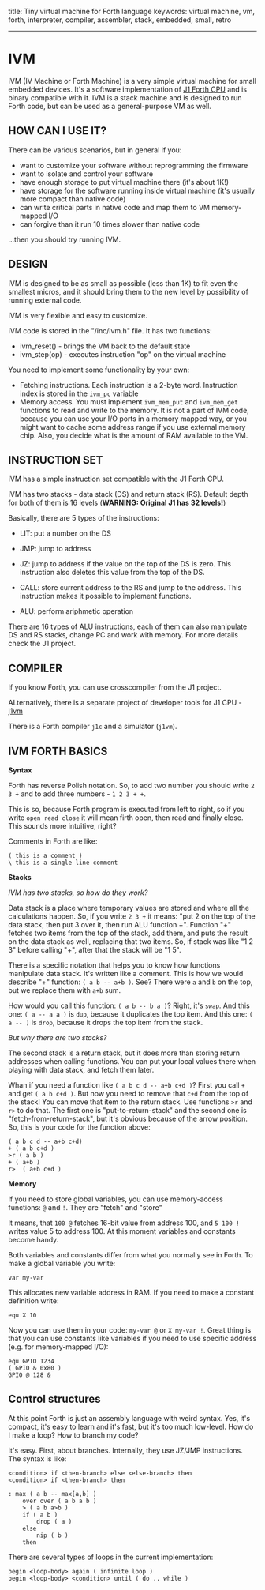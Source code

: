 title: Tiny virtual machine for Forth language
keywords: virtual machine, vm, forth, interpreter, compiler, assembler, stack, embedded, small, retro


----

IVM
===

IVM (IV Machine or Forth Machine) is a very simple virtual machine
for small embedded devices. It's a software implementation of
[J1 Forth CPU](http://http://excamera.com/sphinx/fpga-j1.html) and is binary
compatible with it.
IVM is a stack machine and is designed to run Forth code, but
can be used as a general-purpose VM as well.

HOW CAN I USE IT?
-----------------

There can be various scenarios, but in general if you:

* want to customize your software without reprogramming the firmware
* want to isolate and control your software
* have enough storage to put virtual machine there (it's about 1K!)
* have storage for the software running inside virtual machine (it's usually 
  more compact than native code)
* can write critical parts in native code and map them to VM memory-mapped I/O
* can forgive than it run 10 times slower than native code

...then you should try running IVM.

DESIGN
------

IVM is designed to be as small as possible (less than 1K) to fit even the
smallest micros, and it should bring them to the new level by possibility of
running external code.

IVM is very flexible and easy to customize.

IVM code is stored in the "/inc/ivm.h" file. It has two functions:

- ivm_reset() - brings the VM back to the default state
- ivm_step(op) - executes instruction "op" on the virtual machine

You need to implement some functionality by your own:

- Fetching instructions. Each instruction is a 2-byte word. Instruction 
index is stored in the `ivm_pc` variable
- Memory access. You must implement `ivm_mem_put` and `ivm_mem_get` functions
to read and write to the memory. It is not a part of IVM code, because you can
use your I/O ports in a memory mapped way, or you might want to cache some
address range if you use external memory chip. Also, you decide what is the amount
of RAM available to the VM.

INSTRUCTION SET
---------------

IVM has a simple instruction set compatible with the J1 Forth CPU.

IVM has two stacks - data stack (DS) and return stack (RS).  Default depth for
both of them is 16 levels (**WARNING: Original J1 has 32 levels!**)

Basically, there are 5 types of the instructions:

- LIT: put a number on the DS

- JMP: jump to address

- JZ: jump to address if the value on the top of the DS is zero. 
This instruction also deletes this value from the top of the DS.

- CALL: store current address to the RS and jump to the address.
This instruction makes it possible to implement functions.

- ALU: perform ariphmetic operation

There are 16 types of ALU instructions, each of them can also manipulate
DS and RS stacks, change PC and work with memory. For more details
check the J1 project.

COMPILER
--------

If you know Forth, you can use crosscompiler from the J1 project.

ALternatively, there is a separate project of developer tools for
J1 CPU - [j1vm](http://bitbucket.org/zserge/j1vm)

There is a Forth compiler `j1c` and a simulator (`j1vm`).

IVM FORTH BASICS
----------------

**Syntax**

Forth has reverse Polish notation. So, to add two number you should
write `2 3 +` and to add three numbers - `1 2 3 + +`.

This is so, because Forth program is executed from left to right, so if you
write `open read close` it will mean firth open, then read and finally close.
This sounds more intuitive, right?

Comments in Forth are like:

	( this is a comment )
	\ this is a single line comment

**Stacks**

*IVM has two stacks, so how do they work?*

Data stack is a place where temporary values are stored and where
all the calculations happen. So, if you write `2 3 +` it means:
"put 2 on the top of the data stack, then put 3 over it, then run
ALU function +". Function "+" fetches two items from the top of
the stack, add them, and puts the result on the data stack as well,
replacing that two items. So, if stack was like "1 2 3" before 
calling "+", after that the stack will be "1 5".

There is a specific notation that helps you to know how functions
manipulate data stack. It's written like a comment. This is how
we would describe "+" function: `( a b -- a+b )`. See? There were 
`a` and `b` on the top, but we replace them with `a+b` sum.

How would you call this function: `( a b -- b a )`? Right, it's `swap`.
And this one: `( a -- a a )` is `dup`, because it duplicates the top item.
And this one: `( a -- )` is `drop`, because it drops the top item from
the stack.

*But why there are two stacks?*

The second stack is a return stack, but it does more than storing
return addresses when calling functions. You can put your local values
there when playing with data stack, and fetch them later.

Whan if you need a function like `( a b c d -- a+b c+d )`?
First you call `+` and get `( a b c+d )`. But now you need to 
remove that `c+d` from the top of the stack! You can move that item
to the return stack. Use functions `>r` and `r>` to do that.
The first one is "put-to-return-stack" and the second one is
"fetch-from-return-stack", but it's obvious because of the arrow
position. So, this is your code for the function above:

	( a b c d -- a+b c+d)
	+ ( a b c+d )
	>r ( a b )
	+ ( a+b )
	r>  ( a+b c+d )

**Memory**

If you need to store global variables, you can use memory-access functions: 
`@` and `!`. They are "fetch" and "store" 

It means, that `100 @` fetches 16-bit value from address 100, and `5 100 !` writes value 5 to address 100. At this moment variables and constants become handy.

Both variables and constants differ from what you normally see in Forth. To make a global variable you write:

	var my-var

This allocates new variable address in RAM. If you need to make a constant definition write:

	equ X 10

Now you can use them in your code: `my-var @` or `X my-var !`. Great thing is that you can use constants like variables if you need to use specific address (e.g. for memory-mapped I/O): 

	equ GPIO 1234
	( GPIO & 0x80 )
	GPIO @ 128 & 

Control structures
------------------

At this point Forth is just an assembly language with weird syntax. Yes, it's compact, it's easy to learn and it's fast, but it's too much low-level. How do I make a loop? How to branch my code?

It's easy. First, about branches. Internally, they use JZ/JMP instructions. The syntax is like:

	<condition> if <then-branch> else <else-branch> then
	<condition> if <then-branch> then

	: max ( a b -- max[a,b] )
		over over ( a b a b )
		> ( a b a>b )
		if ( a b )
			drop ( a )
		else
			nip ( b )
		then

There are several types of loops in the current implementation:

	begin <loop-body> again ( infinite loop )
	begin <loop-body> <condition> until ( do .. while )

